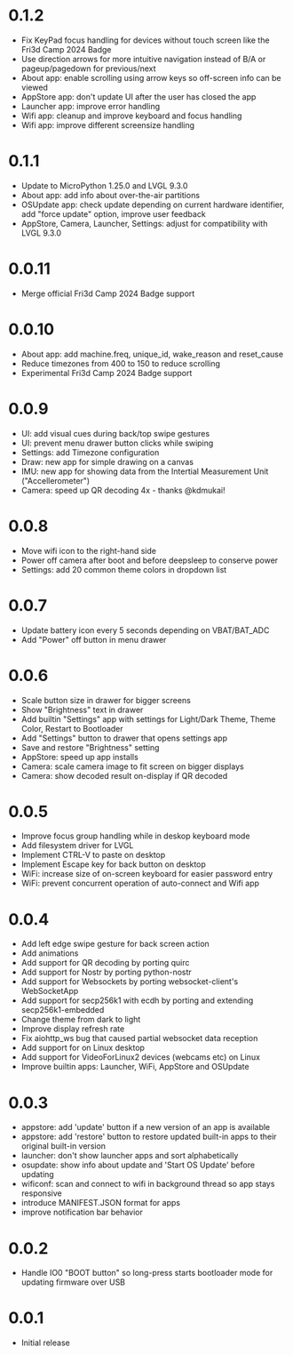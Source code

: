 0.1.2
=====
- Fix KeyPad focus handling for devices without touch screen like the Fri3d Camp 2024 Badge
- Use direction arrows for more intuitive navigation instead of B/A or pageup/pagedown for previous/next
- About app: enable scrolling using arrow keys so off-screen info can be viewed
- AppStore app: don't update UI after the user has closed the app
- Launcher app: improve error handling
- Wifi app: cleanup and improve keyboard and focus handling
- Wifi app: improve different screensize handling

0.1.1
=====
- Update to MicroPython 1.25.0 and LVGL 9.3.0
- About app: add info about over-the-air partitions
- OSUpdate app: check update depending on current hardware identifier, add "force update" option, improve user feedback
- AppStore, Camera, Launcher, Settings: adjust for compatibility with LVGL 9.3.0

0.0.11
======
- Merge official Fri3d Camp 2024 Badge support

0.0.10
======
- About app: add machine.freq, unique_id, wake_reason and reset_cause
- Reduce timezones from 400 to 150 to reduce scrolling
- Experimental Fri3d Camp 2024 Badge support

0.0.9
=====
- UI: add visual cues during back/top swipe gestures
- UI: prevent menu drawer button clicks while swiping
- Settings: add Timezone configuration
- Draw: new app for simple drawing on a canvas
- IMU: new app for showing data from the Intertial Measurement Unit ("Accellerometer")
- Camera: speed up QR decoding 4x - thanks @kdmukai!


0.0.8
=====
- Move wifi icon to the right-hand side
- Power off camera after boot and before deepsleep to conserve power
- Settings: add 20 common theme colors in dropdown list

0.0.7
=====
- Update battery icon every 5 seconds depending on VBAT/BAT_ADC
- Add "Power" off button in menu drawer

0.0.6
=====
- Scale button size in drawer for bigger screens
- Show "Brightness" text in drawer
- Add builtin "Settings" app with settings for Light/Dark Theme, Theme Color, Restart to Bootloader
- Add "Settings" button to drawer that opens settings app
- Save and restore "Brightness" setting
- AppStore: speed up app installs
- Camera: scale camera image to fit screen on bigger displays
- Camera: show decoded result on-display if QR decoded

0.0.5
=====
- Improve focus group handling while in deskop keyboard mode
- Add filesystem driver for LVGL
- Implement CTRL-V to paste on desktop
- Implement Escape key for back button on desktop
- WiFi: increase size of on-screen keyboard for easier password entry
- WiFi: prevent concurrent operation of auto-connect and Wifi app

0.0.4
=====
- Add left edge swipe gesture for back screen action
- Add animations
- Add support for QR decoding by porting quirc
- Add support for Nostr by porting python-nostr
- Add support for Websockets by porting websocket-client's WebSocketApp 
- Add support for secp256k1 with ecdh by porting and extending secp256k1-embedded
- Change theme from dark to light
- Improve display refresh rate
- Fix aiohttp_ws bug that caused partial websocket data reception
- Add support for on Linux desktop
- Add support for VideoForLinux2 devices (webcams etc) on Linux
- Improve builtin apps: Launcher, WiFi, AppStore and OSUpdate

0.0.3
=====
- appstore: add 'update' button if a new version of an app is available
- appstore: add 'restore' button to restore updated built-in apps to their original built-in version
- launcher: don't show launcher apps and sort alphabetically
- osupdate: show info about update and 'Start OS Update' before updating
- wificonf: scan and connect to wifi in background thread so app stays responsive
- introduce MANIFEST.JSON format for apps
- improve notification bar behavior

0.0.2
=====
- Handle IO0 "BOOT button" so long-press starts bootloader mode for updating firmware over USB

0.0.1
=====
- Initial release

